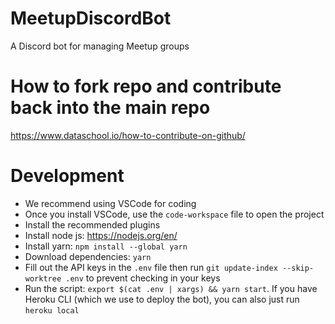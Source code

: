 # MeetupDiscordBot 
A Discord bot for managing Meetup groups

# How to fork repo and contribute back into the main repo
https://www.dataschool.io/how-to-contribute-on-github/

# Development
- We recommend using VSCode for coding
- Once you install VSCode, use the `code-workspace` file to open the project
- Install the recommended plugins
- Install node js: https://nodejs.org/en/ 
- Install yarn: `npm install --global yarn`
- Download dependencies: `yarn`
- Fill out the API keys in the `.env` file then run `git update-index --skip-worktree .env` to prevent checking in your keys
- Run the script: `export $(cat .env | xargs) && yarn start`. If you have Heroku CLI (which we use to deploy the bot), you can also just run `heroku local`
